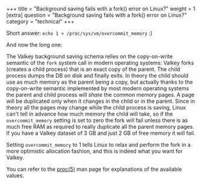 +++
title = "Background saving fails with a fork() error on Linux?"
weight = 1
[extra]
question = "Background saving fails with a fork() error on Linux?"
category = "technical"
+++

Short answer: `echo 1 > /proc/sys/vm/overcommit_memory` :)

And now the long one:

The Valkey background saving schema relies on the copy-on-write semantic of the `fork` system call in modern operating systems: Valkey forks (creates a child process) that is an exact copy of the parent. The child process dumps the DB on disk and finally exits. In theory the child should use as much memory as the parent being a copy, but actually thanks to the copy-on-write semantic implemented by most modern operating systems the parent and child process will _share_ the common memory pages. A page will be duplicated only when it changes in the child or in the parent. Since in theory all the pages may change while the child process is saving, Linux can't tell in advance how much memory the child will take, so if the `overcommit_memory` setting is set to zero the fork will fail unless there is as much free RAM as required to really duplicate all the parent memory pages. If you have a Valkey dataset of 3 GB and just 2 GB of free memory it will fail.

Setting `overcommit_memory` to 1 tells Linux to relax and perform the fork in a more optimistic allocation fashion, and this is indeed what you want for Valkey.

You can refer to the [proc(5)][proc5] man page for explanations of the available values.

[proc5]: https://man7.org/linux/man-pages/man5/proc.5.html 
